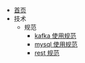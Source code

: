 - [首页](/)
- 技术
  - 规范
    - [kafka 使用规范](/tech/guideline/kafka.md)
    - [mysql 使用规范](/tech/guideline/mysql.md)
    - [rest 规范](/tech/guideline/rest.md)
